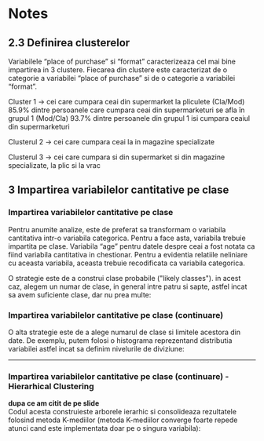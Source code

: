 # Notes

## 2.3 Definirea clusterelor

Variabilele “place of purchase” si “format” caracterizeaza cel mai bine impartirea in 3 clustere. 
Fiecarea din clustere este caracterizat de o categorie a variabilei “place of purchase” si de o categorie a variabilei “format”.

Cluster 1 -> cei care cumpara ceai din supermarket la pliculete
(Cla/Mod) 85.9% dintre persoanele care cumpara ceai din supermarketuri se afla în grupul 1
(Mod/Cla) 93.7% dintre persoanele din grupul 1 isi cumpara ceaiul din supermarketuri

Clusterul 2 -> cei care cumpara ceai la in magazine specializate

Clusterul 3 -> cei care cumpara si din supermarket si din magazine specializate, la plic si la vrac

## 3 Impartirea variabilelor cantitative pe clase

### Impartirea variabilelor cantitative pe clase

Pentru anumite analize, este de preferat sa transformam o variabila cantitativa intr-o variabila categorica.
Pentru a face asta, variabila trebuie impartita pe clase.
Variabila “age” pentru datele despre ceai a fost notata ca fiind variabila cantitativa in chestionar.
Pentru a evidentia relatiile neliniare cu aceasta variabila, aceasta trebuie recodificata ca variabila categorica.

O strategie este de a construi clase probabile ("likely classes"). in acest caz, alegem un numar de clase, in general intre patru si sapte, astfel incat sa avem suficiente clase, dar nu prea multe:

### Impartirea variabilelor cantitative pe clase (continuare)

O alta strategie este de a alege numarul de clase si limitele acestora din date. De exemplu, putem folosi o histograma reprezentand distributia variabilei astfel incat sa definim nivelurile de diviziune:

----

### Impartirea variabilelor cantitative pe clase (continuare) - Hierarhical Clustering
**dupa ce am citit de pe slide**
<br/>
Codul acesta construieste arborele ierarhic si consolideaza rezultatele folosind metoda K-mediilor (metoda K-mediilor converge foarte repede atunci cand este implementata doar pe o singura variabila):

